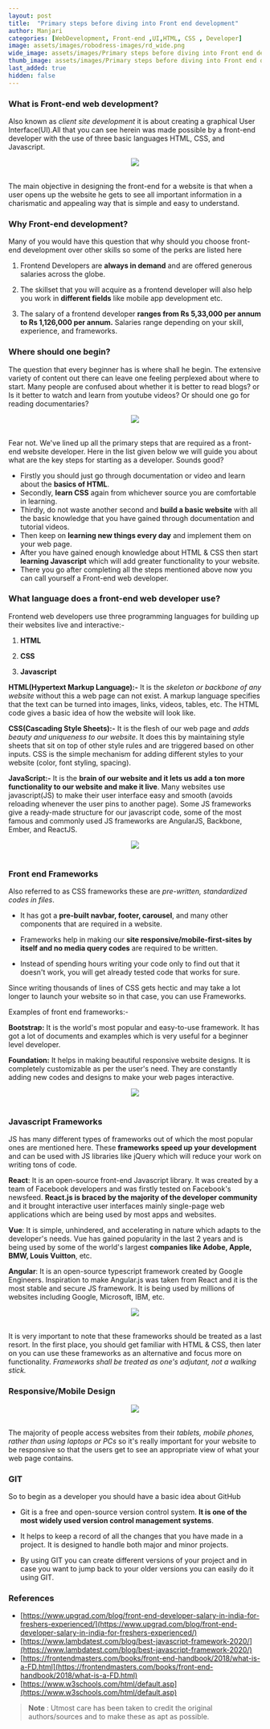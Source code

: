 ```yaml
---
layout: post
title:  "Primary steps before diving into Front end development"
author: Manjari
categories: [WebDevelopment, Front-end ,UI,HTML, CSS , Developer]
image: assets/images/robodress-images/rd_wide.png
wide_image: assets/images/Primary steps before diving into Front end development-images/wide.png
thumb_image: assets/images/Primary steps before diving into Front end development-images/thumb.png
last_added: true
hidden: false
---
```


### What is Front-end web development?

Also known as *client site development* it is about creating a graphical User Interface(UI).All that you can see herein was made possible by a front-end developer with the use of three basic languages HTML, CSS, and Javascript.

<div align="center">
	<img src="/assets/images/Primary steps before diving into Front end development-images/main.png"/>
</div>
<br>

The main objective in designing the front-end for a website is that when a user opens up the website he gets to see all important information in a charismatic and appealing way that is simple and easy to understand.

### Why Front-end development?

Many of you would have this question that why should you choose front-end development over other skills so some of the perks are listed here

1. Frontend Developers are **always in demand** and are offered generous salaries across the globe.

1. The skillset that you will acquire as a frontend developer will also help you work in **different fields** like mobile app development etc.

1. The salary of a frontend developer **ranges from Rs 5,33,000 per annum to Rs 1,126,000 per annum.** Salaries range depending on your skill, experience, and frameworks.

### Where should one begin?

The question that every beginner has is where shall he begin. The extensive variety of content out there can leave one feeling perplexed about where to start. Many people are confused about whether it is better to read blogs? or Is it better to watch and learn from youtube videos? Or should one go for reading documentaries?

<div align="center">
	<img src="/assets/images/Primary steps before diving into Front end development-images/road.jpg"/>
</div>
<br>

Fear not. We've lined up all the primary steps that are required as a front-end website developer. Here in the list given below we will guide you about what are the key steps for starting as a developer. Sounds good?

 
- Firstly you should just go through documentation or video and learn about the **basics of HTML**.
- Secondly, **learn CSS** again from whichever source you are comfortable in learning.
- Thirdly, do not waste another second and **build a basic website** with all the basic knowledge that you have gained through documentation and tutorial videos.
- Then keep on **learning new things every day** and implement them on your web page.
- After you have gained enough knowledge about HTML & CSS then start **learning Javascript** which will add greater functionality to your website.
- There you go after completing all the steps mentioned above now you can call yourself a Front-end web developer.

### What language does a front-end web developer use?

Frontend web developers use three programming languages for building up their websites live and interactive:-

1. **HTML**

1. **CSS**

3. **Javascript**

**HTML(Hypertext Markup Language):-** It is the *skeleton or backbone of any website* without this a web page can not exist. A markup language specifies that the text can be turned into images, links, videos, tables, etc. The HTML code gives a basic idea of how the website will look like.

**CSS(Cascading Style Sheets):-** It is the flesh of our web page and *adds beauty and uniqueness to our website*. It does this by maintaining style sheets that sit on top of other style rules and are triggered based on other inputs. CSS is the simple mechanism for adding different styles to your website (color, font styling, spacing).


**JavaScript:-** It is the **brain of our website and it lets us add a ton more functionality to our website and make it live**. Many websites use javascript(JS) to make their user interface easy and smooth (avoids reloading whenever the user pins to another page). Some JS frameworks give a ready-made structure for our javascript code, some of the most famous and commonly used JS frameworks are  AngularJS, Backbone, Ember, and ReactJS.

<div align="center">
	<img src="/assets/images/Primary steps before diving into Front end development-images/HTML.PNG"/>
</div>
<br>

### Front end Frameworks 

Also referred to as CSS frameworks these are *pre-written, standardized codes in files*.

- It has got a **pre-built navbar, footer, carousel**, and many other components that are required in a website.

- Frameworks help in making our **site responsive/mobile-first-sites by itself and no media query codes** are required to be written.

- Instead of spending hours writing your code only to find out that it doesn't work, you will get already tested code that works for sure.

Since writing thousands of lines of CSS gets hectic and may take a lot longer to launch your website so in that case, you can use Frameworks.

Examples of front end frameworks:-

**Bootstrap:** It is the world's most popular and easy-to-use framework. It has got a lot of documents and examples which is very useful for a beginner level developer. 

**Foundation:** It helps in making beautiful responsive website designs. It is completely customizable as per the user's need. They are constantly adding new codes and designs to make your web pages interactive.

<div align="center">
	<img src="/assets/images/Primary steps before diving into Front end development-images/frontend_frameworks.PNG"/>
</div>
<br>

### Javascript Frameworks


JS has many different types of frameworks out of which the most popular ones are mentioned here. These **frameworks speed up your development** and can be used with JS libraries like jQuery which will reduce your work on writing tons of code.

**React**:  It is an open-source front-end Javascript library. It was created by a team of Facebook developers and was firstly tested on Facebook's newsfeed. **React.js is braced by the majority of the developer community** and it brought interactive user interfaces mainly single-page web applications which are being used by most apps and websites.

**Vue**: It is simple, unhindered, and accelerating in nature which adapts to the developer's needs. Vue has gained popularity in the last 2 years and is being used by some of the world's largest **companies like Adobe, Apple, BMW, Louis Vuitton**, etc.

**Angular**: It is an open-source typescript framework created by Google Engineers. Inspiration to make Angular.js was taken from React and it is the most stable and secure JS framework. It is being used by millions of websites including Google, Microsoft, IBM, etc. 

<div align="center">
	<img src="/assets/images/Primary steps before diving into Front end development-images/js_frameworks.PNG"/>
</div>
<br>

It is very important to note that these frameworks should be treated as a last resort. In the first place, you should get familiar with HTML & CSS, then later on you can use these frameworks as an alternative and focus more on functionality. *Frameworks shall be treated as one's adjutant, not a walking stick.*  

### Responsive/Mobile Design 

<div align="center">
	<img src="/assets/images/Primary steps before diving into Front end development-images/responsive_design.PNG"/>
</div>
<br>

The majority of people access websites from their *tablets, mobile phones, rather than using laptops or PCs* so it's really important for your website to be responsive so that the users get to see an appropriate view of what your web page contains. 

### GIT 

So to begin as a developer you should have a basic idea about GitHub 

- Git is a free and open-source version control system. **It is one of the most widely used version control management systems**.


- It helps to keep a record of all the changes that you have made in a project. It is designed to handle both major and minor projects.

- By using GIT you can create different versions of your project and in case you want to jump back to your older versions you can easily do it using GIT.

### References
- [https://www.upgrad.com/blog/front-end-developer-salary-in-india-for-freshers-experienced/](https://www.upgrad.com/blog/front-end-developer-salary-in-india-for-freshers-experienced/)
- [https://www.lambdatest.com/blog/best-javascript-framework-2020/](https://www.lambdatest.com/blog/best-javascript-framework-2020/)
- [https://frontendmasters.com/books/front-end-handbook/2018/what-is-a-FD.html](https://frontendmasters.com/books/front-end-handbook/2018/what-is-a-FD.html)
- [https://www.w3schools.com/html/default.asp](https://www.w3schools.com/html/default.asp)

> **Note** :
> Utmost care has been taken to credit the original authors/sources and to make these as apt as possible.